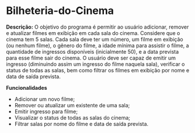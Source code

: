 # Bilheteria-do-Cinema

**Descrição:**
O objetivo do programa é permitir ao usuário adicionar, remover e atualizar filmes em exibição em cada sala do cinema. Considere que o cinema tem 5 salas. Cada sala deve ter um número, um filme em exibição (ou nenhum filme), o gênero do filme, a idade mínima para assistir o filme, a quantidade de ingressos disponíveis (inicialmente 50), e a data prevista para esse filme sair do cinema. O usuário deve ser capaz de emitir um ingresso (diminuindo assim um ingresso do filme naquela sala), verificar o status de todas as salas, bem como filtrar os filmes em exibição por nome e data de saída prevista.

**Funcionalidades**
- Adicionar um novo filme;
- Remover ou atualizar um existente de uma sala;
- Emitir ingresso para filme;
- Visualizar o status de todas as salas do cinema;
- Filtrar salas por nome do filme e data de saída prevista.
